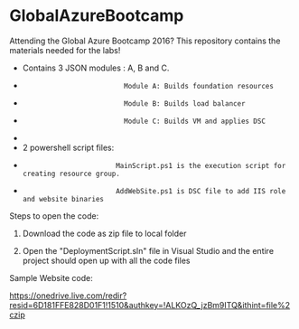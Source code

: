 # GlobalAzureBootcamp
Attending the Global Azure Bootcamp 2016? This repository contains the materials needed for the labs!

-  Contains 3 JSON modules : A, B and C.  
-                              Module A: Builds foundation resources
-                              Module B: Builds load balancer
-                              Module C: Builds VM and applies DSC
                    
-
-  2 powershell script files:
-                            MainScript.ps1 is the execution script for creating resource group.
-                            AddWebSite.ps1 is DSC file to add IIS role and website binaries


Steps to open the code:

1) Download the code as zip file to local folder

2) Open the "DeploymentScript.sln" file in Visual Studio and the entire project should open up with all the code files

Sample Website code:

https://onedrive.live.com/redir?resid=6D181FFE828D01F1!1510&authkey=!ALKOzQ_jzBm9ITQ&ithint=file%2czip


